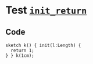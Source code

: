 # Test [`init_return`](/doc/tests/statement_usage.md#L380)

## Code

```µcad
sketch k() { init(l:Length) {
  return 1;
} } k(1cm);

```

